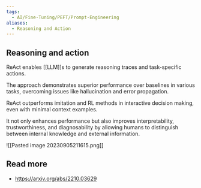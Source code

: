 ```yaml
---
tags:
  - AI/Fine-Tuning/PEFT/Prompt-Engineering
aliases:
  - Reasoning and Action
---
```


## Reasoning and action
ReAct enables [[LLM]]s to generate reasoning traces and task-specific actions.

The approach demonstrates superior performance over baselines in various tasks, overcoming issues like hallucination and error propagation.

ReAct outperforms imitation and RL methods in interactive decision making, even with minimal context examples.

It not only enhances performance but also improves interpretability, trustworthiness, and diagnosability by allowing humans to distinguish between internal knowledge and external information.

![[Pasted image 20230905211615.png]]

## Read more
- https://arxiv.org/abs/2210.03629
